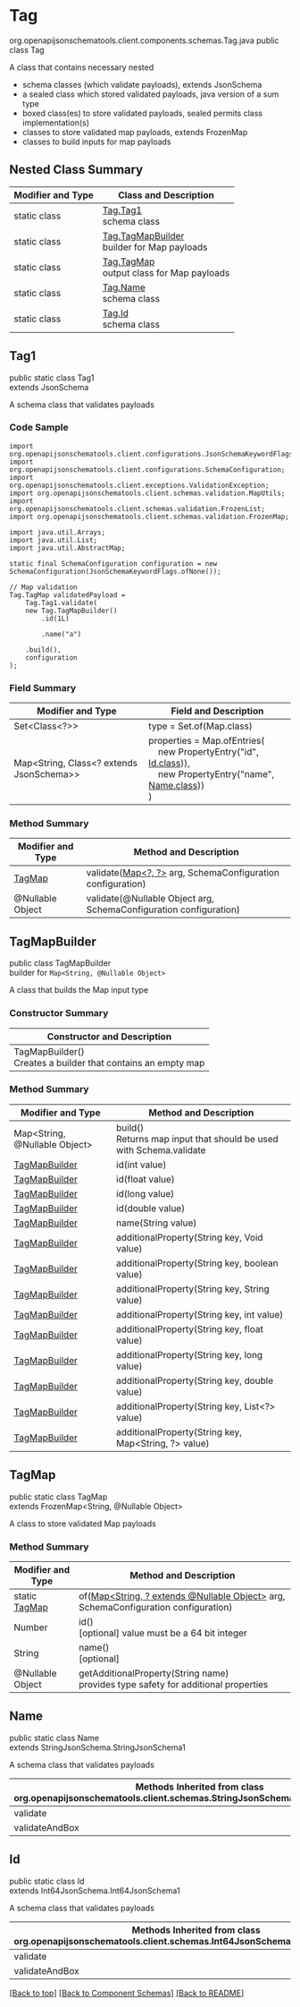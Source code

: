 # Tag
org.openapijsonschematools.client.components.schemas.Tag.java
public class Tag

A class that contains necessary nested
- schema classes (which validate payloads), extends JsonSchema
- a sealed class which stored validated payloads, java version of a sum type
- boxed class(es) to store validated payloads, sealed permits class implementation(s)
- classes to store validated map payloads, extends FrozenMap
- classes to build inputs for map payloads

## Nested Class Summary
| Modifier and Type | Class and Description |
| ----------------- | ---------------------- |
| static class | [Tag.Tag1](#tag1)<br> schema class |
| static class | [Tag.TagMapBuilder](#tagmapbuilder)<br> builder for Map payloads |
| static class | [Tag.TagMap](#tagmap)<br> output class for Map payloads |
| static class | [Tag.Name](#name)<br> schema class |
| static class | [Tag.Id](#id)<br> schema class |

## Tag1
public static class Tag1<br>
extends JsonSchema

A schema class that validates payloads

### Code Sample
```
import org.openapijsonschematools.client.configurations.JsonSchemaKeywordFlags;
import org.openapijsonschematools.client.configurations.SchemaConfiguration;
import org.openapijsonschematools.client.exceptions.ValidationException;
import org.openapijsonschematools.client.schemas.validation.MapUtils;
import org.openapijsonschematools.client.schemas.validation.FrozenList;
import org.openapijsonschematools.client.schemas.validation.FrozenMap;

import java.util.Arrays;
import java.util.List;
import java.util.AbstractMap;

static final SchemaConfiguration configuration = new SchemaConfiguration(JsonSchemaKeywordFlags.ofNone());

// Map validation
Tag.TagMap validatedPayload =
    Tag.Tag1.validate(
    new Tag.TagMapBuilder()
        .id(1L)

        .name("a")

    .build(),
    configuration
);
```

### Field Summary
| Modifier and Type | Field and Description |
| ----------------- | ---------------------- |
| Set<Class<?>> | type = Set.of(Map.class) |
| Map<String, Class<? extends JsonSchema>> | properties = Map.ofEntries(<br>&nbsp;&nbsp;&nbsp;&nbsp;new PropertyEntry("id", [Id.class](#id))),<br>&nbsp;&nbsp;&nbsp;&nbsp;new PropertyEntry("name", [Name.class](#name)))<br>)<br> |

### Method Summary
| Modifier and Type | Method and Description |
| ----------------- | ---------------------- |
| [TagMap](#tagmap) | validate([Map&lt;?, ?&gt;](#tagmapbuilder) arg, SchemaConfiguration configuration) |
| @Nullable Object | validate(@Nullable Object arg, SchemaConfiguration configuration) |
## TagMapBuilder
public class TagMapBuilder<br>
builder for `Map<String, @Nullable Object>`

A class that builds the Map input type

### Constructor Summary
| Constructor and Description |
| --------------------------- |
| TagMapBuilder()<br>Creates a builder that contains an empty map |

### Method Summary
| Modifier and Type | Method and Description |
| ----------------- | ---------------------- |
| Map<String, @Nullable Object> | build()<br>Returns map input that should be used with Schema.validate |
| [TagMapBuilder](#tagmapbuilder) | id(int value) |
| [TagMapBuilder](#tagmapbuilder) | id(float value) |
| [TagMapBuilder](#tagmapbuilder) | id(long value) |
| [TagMapBuilder](#tagmapbuilder) | id(double value) |
| [TagMapBuilder](#tagmapbuilder) | name(String value) |
| [TagMapBuilder](#tagmapbuilder) | additionalProperty(String key, Void value) |
| [TagMapBuilder](#tagmapbuilder) | additionalProperty(String key, boolean value) |
| [TagMapBuilder](#tagmapbuilder) | additionalProperty(String key, String value) |
| [TagMapBuilder](#tagmapbuilder) | additionalProperty(String key, int value) |
| [TagMapBuilder](#tagmapbuilder) | additionalProperty(String key, float value) |
| [TagMapBuilder](#tagmapbuilder) | additionalProperty(String key, long value) |
| [TagMapBuilder](#tagmapbuilder) | additionalProperty(String key, double value) |
| [TagMapBuilder](#tagmapbuilder) | additionalProperty(String key, List<?> value) |
| [TagMapBuilder](#tagmapbuilder) | additionalProperty(String key, Map<String, ?> value) |

## TagMap
public static class TagMap<br>
extends FrozenMap<String, @Nullable Object>

A class to store validated Map payloads

### Method Summary
| Modifier and Type | Method and Description |
| ----------------- | ---------------------- |
| static [TagMap](#tagmap) | of([Map<String, ? extends @Nullable Object>](#tagmapbuilder) arg, SchemaConfiguration configuration) |
| Number | id()<br>[optional] value must be a 64 bit integer |
| String | name()<br>[optional] |
| @Nullable Object | getAdditionalProperty(String name)<br>provides type safety for additional properties |

## Name
public static class Name<br>
extends StringJsonSchema.StringJsonSchema1

A schema class that validates payloads

| Methods Inherited from class org.openapijsonschematools.client.schemas.StringJsonSchema.StringJsonSchema1 |
| ------------------------------------------------------------------ |
| validate                                                           |
| validateAndBox                                                     |

## Id
public static class Id<br>
extends Int64JsonSchema.Int64JsonSchema1

A schema class that validates payloads

| Methods Inherited from class org.openapijsonschematools.client.schemas.Int64JsonSchema.Int64JsonSchema1 |
| ------------------------------------------------------------------ |
| validate                                                           |
| validateAndBox                                                     |

[[Back to top]](#top) [[Back to Component Schemas]](../../../README.md#Component-Schemas) [[Back to README]](../../../README.md)
